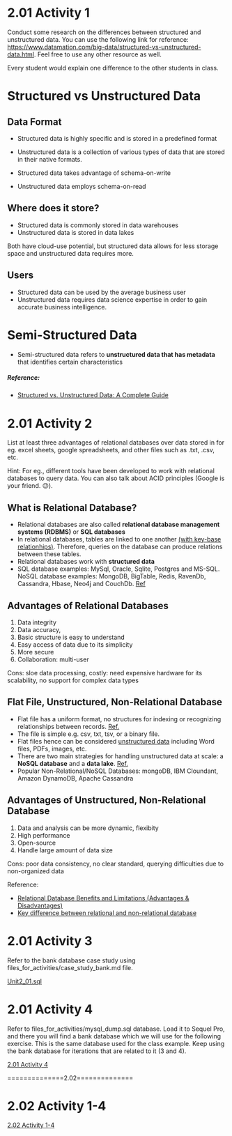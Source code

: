 # 2.01 Activity 1
Conduct some research on the differences between structured and unstructured data. You can use the following link for reference: https://www.datamation.com/big-data/structured-vs-unstructured-data.html. Feel free to use any other resource as well.

Every student would explain one difference to the other students in class.

# Structured vs Unstructured Data
## Data Format
- Structured data is highly specific and is stored in a predefined format
- Unstructured data is a collection of various types of data that are stored in their native formats. 

- Structured data takes advantage of schema-on-write 
- Unstructured data employs schema-on-read

## Where does it store?
- Structured data is commonly stored in data warehouses 
- Unstructured data is stored in data lakes 

Both have cloud-use potential, but structured data allows for less storage space and unstructured data requires more.

## Users
- Structured data can be used by the average business user
- Unstructured data requires data science expertise in order to gain accurate business intelligence.

# Semi-Structured Data
- Semi-structured data refers to **unstructured data that has metadata** that identifies certain characteristics


##### Reference:
- [Structured vs. Unstructured Data: A Complete Guide](https://www.talend.com/resources/structured-vs-unstructured-data/)


# 2.01 Activity 2
List at least three advantages of relational databases over data stored in for eg. excel sheets, google spreadsheets, and other files such as .txt, .csv, etc.

Hint: For eg., different tools have been developed to work with relational databases to query data. You can also talk about ACID principles (Google is your friend. 😉).

## What is Relational Database?
- Relational databases are also called **relational database management systems (RDBMS)** or **SQL databases** 
- In relational databases, tables are linked to one another [(with key-base relationhips)](https://www.integrate.io/glossary/what-is-unstructured-data/). Therefore, queries on the database can produce relations between these tables.
- Relational databases work with **structured data**
- SQL database examples: MySql, Oracle, Sqlite, Postgres and MS-SQL. NoSQL database examples: MongoDB, BigTable, Redis, RavenDb, Cassandra, Hbase, Neo4j and CouchDb. [Ref](https://www.pluralsight.com/blog/software-development/relational-vs-non-relational-databases)

## Advantages of Relational Databases
1. Data integrity
2. Data accuracy,
3. Basic structure is easy to understand
4. Easy access of data due to its simplicity
5. More secure
6. Collaboration: multi-user

Cons: sloe data processing, costly: need expensive hardware for its scalability, no support for complex data types

## Flat File, Unstructured, Non-Relational Database
- Flat file has a uniform format, no structures for indexing or recognizing relationships between records. [Ref.](https://en.wikipedia.org/wiki/Flat-file_database)
- The file is simple e.g. csv, txt, tsv, or a binary file.
- Flat files hence can be considered [unstructured data](https://www.integrate.io/glossary/what-is-unstructured-data/) including Word files, PDFs, images, etc.
- There are two main strategies for handling unstructured data at scale: a **NoSQL database** and a **data lake**. [Ref.](https://www.integrate.io/glossary/what-is-unstructured-data/)
- Popular Non-Relational/NoSQL Databases: mongoDB, IBM Cloundant, Amazon DynamoDB, Apache Cassandra 

## Advantages of Unstructured, Non-Relational Database
1. Data and analysis can be more dynamic, flexibity
2. High performance
3. Open-source
4. Handle large amount of data size

Cons: poor data consistency, no clear standard, querying difficulties due to non-organized data

Reference:
- [Relational Database Benefits and Limitations (Advantages & Disadvantages)](https://databasetown.com/relational-database-benefits-and-limitations/)
- [Key difference between relational and non-relational database](https://databasetown.com/relational-vs-non-relational-database/)


# 2.01 Activity 3
Refer to the bank database case study using files_for_activities/case_study_bank.md file.

[Unit2_01.sql](https://github.com/suphawadeeth/Data-Analytics-Ironhack/blob/main/unit-2/unit2_01.sql)

# 2.01 Activity 4
Refer to files_for_activities/mysql_dump.sql database. Load it to Sequel Pro, and there you will find a bank database which we will use for the following exercise. This is the same database used for the class example. Keep using the bank database for iterations that are related to it (3 and 4).

[2.01 Activity 4](https://github.com/suphawadeeth/Data-Analytics-Ironhack/blob/main/unit-2/2.01-activity-4.sql)

==============2.02==============
# 2.02 Activity 1-4

[2.02 Activity 1-4](https://github.com/suphawadeeth/Data-Analytics-Ironhack/blob/main/unit-2/2.02-activities.sql)